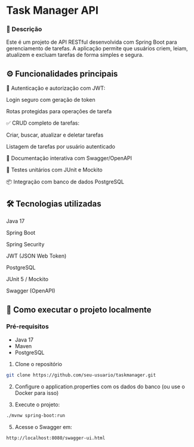 #  Task Manager API

### 📝 Descrição

Este é um projeto de API RESTful desenvolvida com Spring Boot para gerenciamento de tarefas. A aplicação permite que usuários criem, leiam, atualizem e excluam tarefas de forma simples e segura.

## ⚙️ Funcionalidades principais
🔐 Autenticação e autorização com JWT:

Login seguro com geração de token

Rotas protegidas para operações de tarefa

✅ CRUD completo de tarefas:

Criar, buscar, atualizar e deletar tarefas

Listagem de tarefas por usuário autenticado

📁 Documentação interativa com Swagger/OpenAPI

🧪 Testes unitários com JUnit e Mockito

📦 Integração com banco de dados PostgreSQL

## 🛠️ Tecnologias utilizadas
Java 17

Spring Boot

Spring Security

JWT (JSON Web Token)

PostgreSQL

JUnit 5 / Mockito

Swagger (OpenAPI)


## 🚀 Como executar o projeto localmente

### Pré-requisitos
- Java 17
- Maven
- PostgreSQL

1. Clone o repositório
``` bash
git clone https://github.com/seu-usuario/taskmanager.git
```

2. Configure o application.properties com os dados do banco (ou use o Docker para isso)

3. Execute o projeto:
 ``` bash
./mvnw spring-boot:run
```

5. Acesse o Swagger em:
``` bash
http://localhost:8080/swagger-ui.html
```
